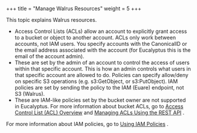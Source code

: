 +++
title = "Manage Walrus Resources"
weight = 5
+++

This topic explains Walrus resources.

* Access Control Lists (ACLs) allow an account to explicitly grant access to a bucket or object to another account. ACLs only work between accounts, not IAM users. You specify accounts with the CanonicalID or the email address associated with the account (for Eucalyptus this is the email of the account admin). 
* These are set by the admin of an account to control the access of users within that specific account. This is how an admin controls what users in that specific account are allowed to do. Policies can specify allow/deny on specific S3 operations (e.g. s3:GetObject, or s3:PutObject). IAM policies are set by sending the policy to the IAM (Euare) endpoint, not S3 (Walrus). 
* These are IAM-like policies set by the bucket owner are not supported in Eucalyptus. 
For more information about bucket ACLs, go to [Access Control List (ACL) Overview](http://docs.aws.amazon.com/AmazonS3/latest/dev/ACLOverview.html) and [Managing ACLs Using the REST API](http://docs.aws.amazon.com/AmazonS3/latest/dev/acl-using-rest-api.html) . 

For more information about IAM policies, go to [Using IAM Policies](http://docs.aws.amazon.com/AmazonS3/latest/dev/UsingIAMPolicies.html) . 

